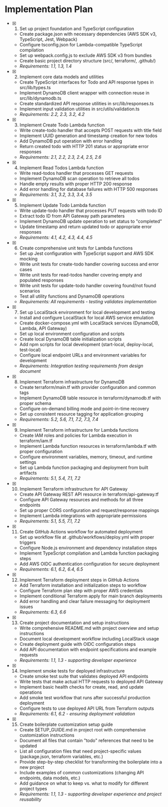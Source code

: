 # Implementation Plan

- [x] 1. Set up project foundation and TypeScript configuration

  - Create package.json with necessary dependencies (AWS SDK v3, TypeScript, Jest, Webpack)
  - Configure tsconfig.json for Lambda-compatible TypeScript compilation
  - Set up webpack.config.js to exclude AWS SDK v3 from bundles
  - Create basic project directory structure (src/, terraform/, .github/)
  - _Requirements: 1.1, 1.3, 1.4_

- [x] 2. Implement core data models and utilities

  - Create TypeScript interfaces for Todo and API response types in src/lib/types.ts
  - Implement DynamoDB client wrapper with connection reuse in src/lib/dynamodb.ts
  - Create standardized API response utilities in src/lib/responses.ts
  - Implement input validation utilities in src/utils/validation.ts
  - _Requirements: 2.2, 2.3, 3.2, 4.2_

- [x] 3. Implement Create Todo Lambda function

  - Write create-todo handler that accepts POST requests with title field
  - Implement UUID generation and timestamp creation for new todos
  - Add DynamoDB put operation with error handling
  - Return created todo with HTTP 201 status or appropriate error responses
  - _Requirements: 2.1, 2.2, 2.3, 2.4, 2.5, 2.6_

- [x] 4. Implement Read Todos Lambda function

  - Write read-todos handler that processes GET requests
  - Implement DynamoDB scan operation to retrieve all todos
  - Handle empty results with proper HTTP 200 response
  - Add error handling for database failures with HTTP 500 responses
  - _Requirements: 3.1, 3.2, 3.3, 3.4, 3.5_

- [x] 5. Implement Update Todo Lambda function

  - Write update-todo handler that processes PUT requests with todo ID
  - Extract todo ID from API Gateway path parameters
  - Implement DynamoDB update operation to set status to "completed"
  - Update timestamp and return updated todo or appropriate error responses
  - _Requirements: 4.1, 4.2, 4.3, 4.4, 4.5_

- [x] 6. Create comprehensive unit tests for Lambda functions

  - Set up Jest configuration with TypeScript support and AWS SDK mocking
  - Write unit tests for create-todo handler covering success and error cases
  - Write unit tests for read-todos handler covering empty and populated responses
  - Write unit tests for update-todo handler covering found/not found scenarios
  - Test all utility functions and DynamoDB operations
  - _Requirements: All requirements - testing validates implementation_

- [x] 7. Set up LocalStack environment for local development and testing

  - Install and configure LocalStack for local AWS service emulation
  - Create docker-compose.yml with LocalStack services (DynamoDB, Lambda, API Gateway)
  - Set up local environment configuration and scripts
  - Create local DynamoDB table initialization scripts
  - Add npm scripts for local development (start-local, deploy-local, test-local)
  - Configure local endpoint URLs and environment variables for development
  - _Requirements: Integration testing requirements from design document_

- [x] 8. Implement Terraform infrastructure for DynamoDB

  - Create terraform/main.tf with provider configuration and common tags
  - Implement DynamoDB table resource in terraform/dynamodb.tf with proper schema
  - Configure on-demand billing mode and point-in-time recovery
  - Set up consistent resource tagging for application grouping
  - _Requirements: 5.2, 5.6, 7.1, 7.2, 7.3, 7.4_

- [x] 9. Implement Terraform infrastructure for Lambda functions

  - Create IAM roles and policies for Lambda execution in terraform/iam.tf
  - Implement Lambda function resources in terraform/lambda.tf with proper configuration
  - Configure environment variables, memory, timeout, and runtime settings
  - Set up Lambda function packaging and deployment from built artifacts
  - _Requirements: 5.1, 5.4, 7.1, 7.2_

- [x] 10. Implement Terraform infrastructure for API Gateway

  - Create API Gateway REST API resource in terraform/api-gateway.tf
  - Configure API Gateway resources and methods for all three endpoints
  - Set up proper CORS configuration and request/response mappings
  - Implement Lambda integrations with appropriate permissions
  - _Requirements: 5.1, 5.5, 7.1, 7.2_

- [x] 11. Create GitHub Actions workflow for automated deployment

  - Set up workflow file at .github/workflows/deploy.yml with proper triggers
  - Configure Node.js environment and dependency installation steps
  - Implement TypeScript compilation and Lambda function packaging steps
  - Add AWS OIDC authentication configuration for secure deployment
  - _Requirements: 6.1, 6.2, 6.4, 6.5_

- [x] 12. Implement Terraform deployment steps in GitHub Actions

  - Add Terraform installation and initialization steps to workflow
  - Configure Terraform plan step with proper AWS credentials
  - Implement conditional Terraform apply for main branch deployments
  - Add error handling and clear failure messaging for deployment issues
  - _Requirements: 6.3, 6.6_

- [x] 13. Create project documentation and setup instructions

  - Write comprehensive README.md with project overview and setup instructions
  - Document local development workflow including LocalStack usage
  - Create deployment guide with OIDC configuration steps
  - Add API documentation with endpoint specifications and example requests
  - _Requirements: 1.1, 1.3 - supporting developer experience_

- [x] 14. Implement smoke tests for deployed infrastructure

  - Create smoke test suite that validates deployed API endpoints
  - Write tests that make actual HTTP requests to deployed API Gateway
  - Implement basic health checks for create, read, and update operations
  - Add smoke test workflow that runs after successful production deployment
  - Configure tests to use deployed API URL from Terraform outputs
  - _Requirements: 6.1, 6.2 - ensuring deployment validation_

- [x] 15. Create boilerplate customization setup guide

  - Create SETUP_GUIDE.md in project root with comprehensive customization instructions
  - Document all files that contain "todo" references that need to be updated
  - List all configuration files that need project-specific values (package.json, terraform variables, etc.)
  - Provide step-by-step checklist for transforming the boilerplate into a new project
  - Include examples of common customizations (changing API endpoints, data models, etc.)
  - Add guidance on what to keep vs. what to modify for different project types
  - _Requirements: 1.1, 1.3 - supporting developer experience and project reusability_
